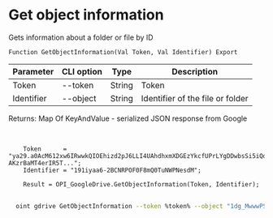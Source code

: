 ﻿---
sidebar_position: 1
---

# Get object information
 Gets information about a folder or file by ID



`Function GetObjectInformation(Val Token, Val Identifier) Export`

  | Parameter | CLI option | Type | Description |
  |-|-|-|-|
  | Token | --token | String | Token |
  | Identifier | --object | String | Identifier of the file or folder |

  
  Returns:  Map Of KeyAndValue - serialized JSON response from Google

<br/>




```bsl title="Code example"
    Token      = "ya29.a0AcM612xw6IRwwkQIOEhizd2pJ6LLI4UAhdhxmXDGEzYkcfUPrLYgDDwbsSi5iQdc78WPs_1_Qor5KipuV6mAIvr6z-AKzrBaMT4erIR5T...";
    Identifier = "191iyaa6-2BCNRPOF0F8mQ0TuNWPNesdM";

    Result = OPI_GoogleDrive.GetObjectInformation(Token, Identifier);
```



```sh title="CLI command example"
    
  oint gdrive GetObjectInformation --token %token% --object "1dg_MwwwPSPYT0p3y-8dvGWoapbwaaaaa"

```

```json title="Result"

```
